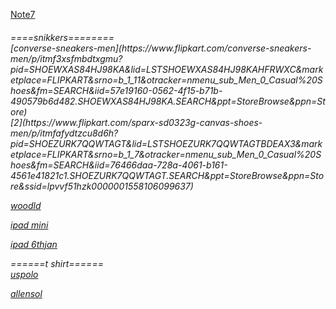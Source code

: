  [Note7](https://www.flipkart.com/redmi-note-7-pro-space-black-64-gb/p/itmfegkx2gufuzhp?pid=MOBFDXZ36Y4DJBGM&srno=s_1_1&otracker=AS_QueryStore_OrganicAutoSuggest_0_7&otracker1=AS_QueryStore_OrganicAutoSuggest_0_7&lid=LSTMOBFDXZ36Y4DJBGMQF27GZ&fm=SEARCH&iid=406ed0aa-b89f-432e-9e7c-0f70ba375438.MOBFDXZ36Y4DJBGM.SEARCH&ssid=4b2cujqmdc0000001558105964582&qH=5765dcc53fb38c05)
 
 <h6>====snikkers========<br>
 [converse-sneakers-men](https://www.flipkart.com/converse-sneakers-men/p/itmf3xsfmbdtxgmu?pid=SHOEWXAS84HJ98KA&lid=LSTSHOEWXAS84HJ98KAHFRWXC&marketplace=FLIPKART&srno=b_1_11&otracker=nmenu_sub_Men_0_Casual%20Shoes&fm=SEARCH&iid=57e19160-0562-4f15-b71b-490579b6d482.SHOEWXAS84HJ98KA.SEARCH&ppt=StoreBrowse&ppn=Store) <br>
 [2](https://www.flipkart.com/sparx-sd0323g-canvas-shoes-men/p/itmfafydtzcu8d6h?pid=SHOEZURK7QQWTAGT&lid=LSTSHOEZURK7QQWTAGTBDEAX3&marketplace=FLIPKART&srno=b_1_7&otracker=nmenu_sub_Men_0_Casual%20Shoes&fm=SEARCH&iid=76466daa-728a-4061-b161-4561e41821c1.SHOEZURK7QQWTAGT.SEARCH&ppt=StoreBrowse&ppn=Store&ssid=lpvvf51hzk0000001558106099637) <br>
 
 [woodld](https://www.flipkart.com/woodland-corporate-casuals-men/p/itmferm68gbywyhq?pid=SHOFERM6C83XHCHZ&lid=LSTSHOFERM6C83XHCHZKJGFOA&marketplace=FLIPKART&srno=b_1_10&otracker=nmenu_sub_Men_0_Casual%20Shoes&fm=SEARCH&iid=ca886719-257e-432e-80be-77d899860a01.SHOFERM6C83XHCHZ.SEARCH&ppt=StoreBrowse&ppn=Store) <br>
 
 [ipad mini](https://www.flipkart.com/apple-ipad-mini-2019-64-gb-7-9-inch-wi-fi-only-space-grey/p/itmfetm4fcdydqdj?pid=TABFETM4SBBN6A5Z&srno=b_1_6&otracker=nmenu_sub_Electronics_0_Apple%20iPads&lid=LSTTABFETM4SBBN6A5Z4E18K0&fm=SEARCH&iid=89c8ebca-974f-4014-b55e-c71272c02a4b.TABFETM4SBBN6A5Z.SEARCH&ppt=StoreBrowse&ppn=Store&ssid=hmlosv6aog0000001558106586766) <br>
 
 [ipad 6thjan](https://www.flipkart.com/apple-ipad-6th-gen-32-gb-9-7-inch-wi-fi-only-space-grey/p/itmf455ethmxagzn?pid=TABF455EVUJEWUMZ&srno=b_1_1&otracker=nmenu_sub_Electronics_0_Apple%20iPads&lid=LSTTABF455EVUJEWUMZB0VQHG&fm=SEARCH&iid=77ccc3f4-f5f2-4a5d-b659-5dd4199663e9.TABF455EVUJEWUMZ.SEARCH&ppt=StoreBrowse&ppn=Store&ssid=hmlosv6aog0000001558106586766) <br>
 
 
======t shirt====== <br>
[uspolo](https://www.flipkart.com/u-s-polo-assn-solid-men-neck-maroon-t-shirt/p/itmf8fk2r34ecqdm?pid=TSHF8FJRTCM2PEXH&lid=LSTTSHF8FJRTCM2PEXHGX4QI7&marketplace=FLIPKART&srno=b_1_18&otracker=nmenu_sub_Men_0_T-Shirts&fm=SEARCH&iid=916f929b-e954-47e0-b65a-4a47a3df923f.TSHF8FJRTCM2PEXH.SEARCH&ppt=StoreBrowse&ppn=Store&ssid=9b6ezu4ni80000001558106687214)<br>

[allensol](https://www.flipkart.com/allen-solly-jeans-solid-men-polo-neck-maroon-t-shirt/p/itmfanm7qycdgnur?pid=TSHF89DEPATYSKH3&lid=LSTTSHF89DEPATYSKH3OVF7JL&marketplace=FLIPKART&srno=b_1_36&otracker=nmenu_sub_Men_0_T-Shirts&fm=SEARCH&iid=e4f0ea73-e760-4d4d-a9e9-8591ee1e7e3d.TSHF89DEPATYSKH3.SEARCH&ppt=StoreBrowse&ppn=Store&ssid=9b6ezu4ni80000001558106687214) <br>
